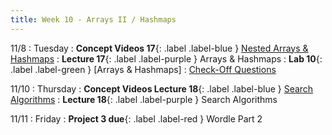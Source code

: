 ```yaml
---
title: Week 10 - Arrays II / Hashmaps
---
```


11/8
: Tuesday
: **Concept Videos 17**{: .label .label-blue } [Nested Arrays & Hashmaps](#)
: **Lecture 17**{: .label .label-purple } Arrays & Hashmaps
: **Lab 10**{: .label .label-green } [Arrays & Hashmaps]
  : [Check-Off Questions](https://cs151.org/lab/)

11/10
: Thursday
: **Concept Videos Lecture 18**{: .label .label-blue } [Search Algorithms](#)
: **Lecture 18**{: .label .label-purple } Search Algorithms

11/11
: Friday
: **Project 3 due**{: .label .label-red } Wordle Part 2
